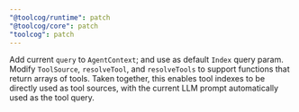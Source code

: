 ```yaml
---
"@toolcog/runtime": patch
"@toolcog/core": patch
"toolcog": patch
---
```


Add current `query` to `AgentContext`; and use as default `Index` query param.
Modify `ToolSource`, `resolveTool`, and `resolveTools` to support functions
that return arrays of tools. Taken together, this enables tool indexes to be
directly used as tool sources, with the current LLM prompt automatically used
as the tool query.
